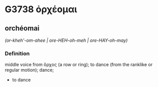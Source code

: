 # G3738 ὀρχέομαι

## orchéomai

_(or-kheh'-om-ahee | ore-HEH-oh-meh | ore-HAY-oh-may)_

### Definition

middle voice from ὄρχος (a row or ring); to dance (from the ranklike or regular motion); dance; 

- to dance
